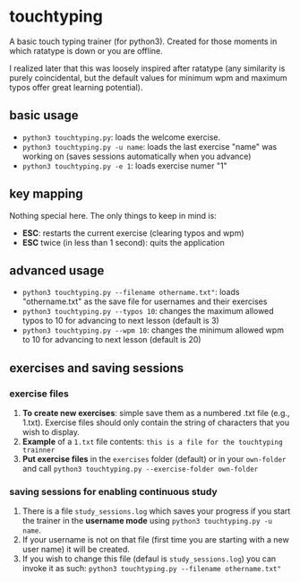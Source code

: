 # touchtyping
A basic touch typing trainer (for python3). Created for those moments in which ratatype is down or you are offline. 



I realized later that this was loosely inspired after ratatype (any similarity is purely coincidental, but the default values for minimum wpm and maximum typos offer great learning potential).

## basic usage
* ``python3 touchtyping.py``: loads the welcome exercise.
* ``python3 touchtyping.py -u name``: loads the last exercise "name" was working on (saves sessions automatically when you advance)
* ``python3 touchtyping.py -e 1``: loads exercise numer "1"

## key mapping
Nothing special here. The only things to keep in mind is:
* **ESC**: restarts the current exercise (clearing typos and wpm)
* **ESC** twice (in less than 1 second): quits the application

## advanced usage
* ``python3 touchtyping.py --filename othername.txt"``: loads "othername.txt" as the save file for usernames and their exercises
* ``python3 touchtyping.py --typos 10``: changes the maximum allowed typos to 10 for advancing to next lesson (default is 3)
* ``python3 touchtyping.py --wpm 10``: changes the minimum allowed wpm to 10 for advancing to next lesson (default is 20)

## exercises and saving sessions

### exercise files
1. **To create new exercises**: simple save them as a numbered .txt file (e.g., 1.txt). Exercise files should only contain the string of characters that you wish to display.
2. **Example** of a ``1.txt`` file contents:
   ``this is a file for the touchtyping trainner``
3. **Put exercise files** in the ``exercises`` folder (default) or in your ``own-folder`` and call ``python3 touchtyping.py --exercise-folder own-folder``
   
### saving sessions for enabling continuous study
1. There is a file ``study_sessions.log`` which saves your progress if you start the trainer in the **username mode** using ``python3 touchtyping.py -u name``. 
2. If your username is not on that file (first time you are starting with a new user name) it will be created.
3. If you wish to change this file (defaul is ``study_sessions.log``) you can invoke it as such:  ``python3 touchtyping.py --filename othername.txt"``
